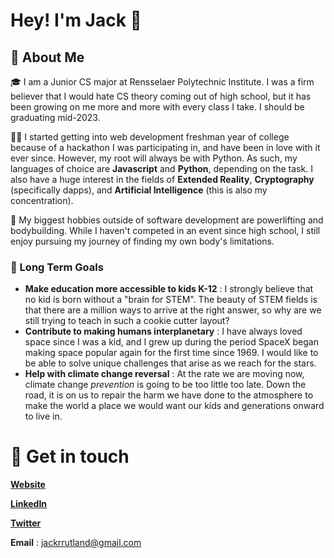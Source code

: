 # Hey! I'm Jack 👋

## 🤠 About Me

🎓 I am a Junior CS major at Rensselaer Polytechnic Institute. I was a firm believer that I would hate CS theory coming out of high school, but it has been growing on me more and more with every class I take. I should be graduating mid-2023.

👨‍💻 I started getting into web development freshman year of college because of a hackathon I was participating in, and have been in love with it ever since. However, my root will always be with Python. As such, my languages of choice are **Javascript** and **Python**, depending on the task. I also have a huge interest in the fields of **Extended Reality**, **Cryptography** (specifically dapps), and **Artificial Intelligence** (this is also my concentration).

💪 My biggest hobbies outside of software development are powerlifting and bodybuilding. While I haven't competed in an event since high school, I still enjoy pursuing my journey of finding my own body's limitations.

### 🧠 Long Term Goals

-   **Make education more accessible to kids K-12** : I strongly believe that no kid is born without a "brain for STEM". The beauty of STEM fields is that there are a million ways to arrive at the right answer, so why are we still trying to teach in such a cookie cutter layout? 
-   **Contribute to making humans interplanetary** : I have always loved space since I was a kid, and I grew up during the period SpaceX began making space popular again for the first time since 1969. I would like to be able to solve unique challenges that arise as we reach for the stars.
-   **Help with climate change reversal** : At the rate we are moving now, climate change *prevention* is going to be too little too late. Down the road, it is on us to repair the harm we have done to the atmosphere to make the world a place we would want our kids and generations onward to live in.

# 📧 Get in touch
[**Website**](https://www.jrrutland.com/)

[**LinkedIn**](https://www.linkedin.com/in/jack-rutland/)

[**Twitter**](https://twitter.com/jackrrutland)

**Email** : jackrrutland@gmail.com
